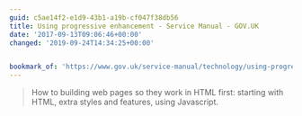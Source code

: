 ```yaml
---
guid: c5ae14f2-e1d9-43b1-a19b-cf047f38db56
title: Using progressive enhancement - Service Manual - GOV.UK
date: '2017-09-13T09:06:46+00:00'
changed: '2019-09-24T14:34:25+00:00'


bookmark_of: 'https://www.gov.uk/service-manual/technology/using-progressive-enhancement'
---
```



> How to building web pages so they work in HTML first: starting with HTML, extra styles and features, using Javascript.
